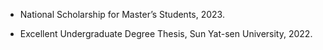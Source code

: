 - National Scholarship for Master’s Students, 2023.  

- Excellent Undergraduate Degree Thesis, Sun Yat-sen University, 2022. 